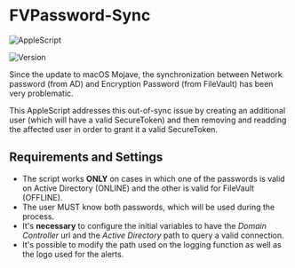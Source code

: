 # FVPassword-Sync
![AppleScript](https://img.shields.io/badge/AppleScript-2.7-green.svg)

![Version](https://img.shields.io/badge/Version-1.0.1-lightgrey.svg)

Since the update to macOS Mojave, the synchronization between Network password (from AD) and Encryption Password (from FileVault) has been very problematic.

This AppleScript addresses this out-of-sync issue by creating an additional user (which will have a valid SecureToken) and then removing and readding the affected user in order to grant it a valid SecureToken.
## Requirements and Settings
- The script works **ONLY** on cases in which one of the passwords is valid on Active Directory (ONLINE) and the other is valid for FileVault (OFFLINE).
- The user MUST know both passwords, which will be used during the process.
- It's **necessary** to configure the initial variables to have the *Domain Controller* url and the *Active Directory* path to query a valid connection.
- It's possible to modify the path used on the logging function as well as the logo used for the alerts.
